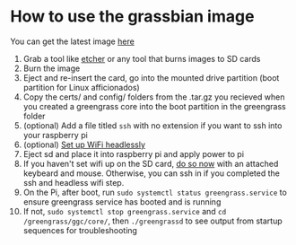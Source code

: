 # How to use the grassbian image

You can get the latest image [here](https://github.com/iopipe/pi-gen-greengrass/releases)

1. Grab a tool like [etcher](https://etcher.io) or any tool that burns images to SD cards
2. Burn the image
3. Eject and re-insert the card, go into the mounted drive partition (boot partition for Linux afficionados)
4. Copy the certs/ and config/ folders from the .tar.gz you recieved when you created a greengrass core into the boot partition in the greengrass folder
6. (optional) Add a file titled `ssh` with no extension if you want to ssh into your raspberry pi
7. (optional) [Set up WiFi headlessly](https://www.raspberrypi.org/documentation/configuration/wireless/headless.md)
7. Eject sd and place it into raspberry pi and apply power to pi
8. If you haven't set wifi up on the SD card, [do so now](https://www.raspberrypi.org/documentation/configuration/wireless/wireless-cli.md) with an attached keybeard and mouse. Otherwise, you can ssh in if you completed the ssh and headless wifi step.
8. On the Pi, after boot, run `sudo systemctl status greengrass.service` to ensure greengrass service has booted and is running
9. If not, `sudo systemctl stop greengrass.service` and `cd /greengrass/ggc/core/`, then `./greengrassd` to see output from startup sequences for troubleshooting